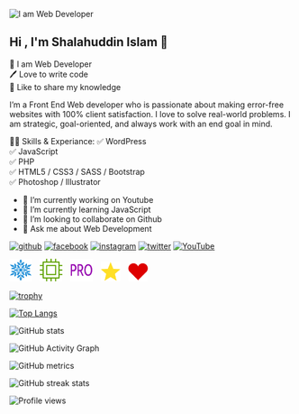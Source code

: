 ![I am Web Developer](https://scontent.fdac8-1.fna.fbcdn.net/v/t1.6435-9/90941573_1069297533432452_3140343416680873984_n.jpg?_nc_cat=101&ccb=1-5&_nc_sid=e3f864&_nc_eui2=AeGm6OqlBzuilV3InQ74YRGk4N4joQV-laLg3iOhBX6VoigTEbzbH3bhAOKzDGmjuW8mrkDWRQpayEbLT1Bk22TG&_nc_ohc=jZSeS_HoAyEAX_BHNh7&_nc_ht=scontent.fdac8-1.fna&oh=00_AT8R_VjuRKgoZ9bPPLwu7wmHFjMSp2j6LpkO-QxuFfWuSA&oe=62602B11)
## Hi , I'm Shalahuddin Islam 👋
<p>
👑 I am Web Developer <br>
🖊️ Love to write code <br>
🎤 Like to share my knowledge <br> </p>

I’m a Front End Web developer who is passionate about making error-free websites with 100% client satisfaction. I love to solve real-world problems. I am strategic, goal-oriented, and always work with an end goal in mind.

👨‍💻 Skills & Experiance:
✅ WordPress <br>
✅ JavaScript <br>
✅ PHP <br>
✅ HTML5 / CSS3 / SASS / Bootstrap <br>
✅ Photoshop / Illustrator 

- 🔭 I’m currently working on Youtube 
- 🌱 I’m currently learning JavaScript 
- 👯 I’m looking to collaborate on Github 
- 💬 Ask me about Web Development 


[<img src='https://cdn.jsdelivr.net/npm/simple-icons@3.0.1/icons/github.svg' alt='github' height='40'>](https://github.com/Shalahuddin365)  [<img src='https://cdn.jsdelivr.net/npm/simple-icons@3.0.1/icons/facebook.svg' alt='facebook' height='40'>](https://www.facebook.com/Shalahuddin365)  [<img src='https://cdn.jsdelivr.net/npm/simple-icons@3.0.1/icons/instagram.svg' alt='instagram' height='40'>](https://www.instagram.com/Shalahuddin365/)  [<img src='https://cdn.jsdelivr.net/npm/simple-icons@3.0.1/icons/twitter.svg' alt='twitter' height='40'>](https://twitter.com/Shalahuddin365)  [<img src='https://cdn.jsdelivr.net/npm/simple-icons@3.0.1/icons/youtube.svg' alt='YouTube' height='40'>](https://www.youtube.com/channel/Shalahuddin365)  

<a href='https://archiveprogram.github.com/'><img src='https://raw.githubusercontent.com/acervenky/animated-github-badges/master/assets/acbadge.gif' width='40' height='40'></a> <a href='https://docs.github.com/en/developers'><img src='https://raw.githubusercontent.com/acervenky/animated-github-badges/master/assets/devbadge.gif' width='40' height='40'></a> <a href='https://github.com/pricing'><img src='https://raw.githubusercontent.com/acervenky/animated-github-badges/master/assets/pro.gif' width='40' height='40'></a> <a href='https://stars.github.com/'><img src='https://raw.githubusercontent.com/acervenky/animated-github-badges/master/assets/starbadge.gif' width='35' height='35'></a> <a href='https://docs.github.com/en/github/supporting-the-open-source-community-with-github-sponsors'><img src='https://raw.githubusercontent.com/acervenky/animated-github-badges/master/assets/sponsorbadge.gif' width='35' height='35'></a> 

[![trophy](https://github-profile-trophy.vercel.app/?username=Shalahuddin365)](https://github.com/ryo-ma/github-profile-trophy)

[![Top Langs](https://github-readme-stats.vercel.app/api/top-langs/?username=Shalahuddin365)](https://github.com/anuraghazra/github-readme-stats)

![GitHub stats](https://github-readme-stats.vercel.app/api?username=Shalahuddin365&show_icons=true&count_private=true)  

![GitHub Activity Graph](https://activity-graph.herokuapp.com/graph?username=Shalahuddin365)  

![GitHub metrics](https://metrics.lecoq.io/Shalahuddin365)  

![GitHub streak stats](https://github-readme-streak-stats.herokuapp.com/?user=Shalahuddin365)  

![Profile views](https://gpvc.arturio.dev/Shalahuddin365)  
